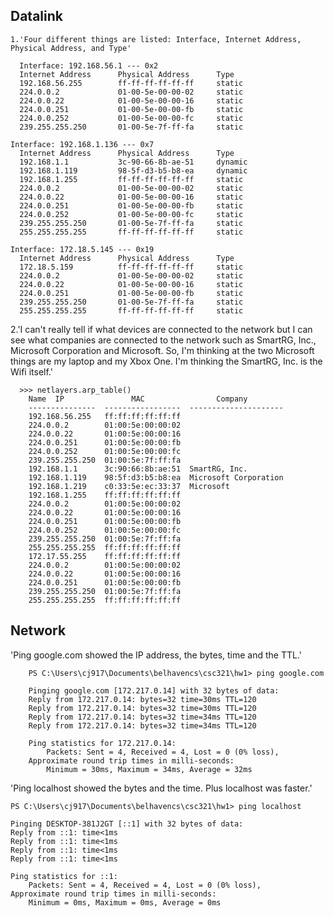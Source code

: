 ## Datalink
    1.'Four different things are listed: Interface, Internet Address, 
    Physical Address, and Type'
```
  Interface: 192.168.56.1 --- 0x2
  Internet Address      Physical Address      Type
  192.168.56.255        ff-ff-ff-ff-ff-ff     static
  224.0.0.2             01-00-5e-00-00-02     static
  224.0.0.22            01-00-5e-00-00-16     static
  224.0.0.251           01-00-5e-00-00-fb     static
  224.0.0.252           01-00-5e-00-00-fc     static
  239.255.255.250       01-00-5e-7f-ff-fa     static

Interface: 192.168.1.136 --- 0x7
  Internet Address      Physical Address      Type
  192.168.1.1           3c-90-66-8b-ae-51     dynamic
  192.168.1.119         98-5f-d3-b5-b8-ea     dynamic
  192.168.1.255         ff-ff-ff-ff-ff-ff     static
  224.0.0.2             01-00-5e-00-00-02     static
  224.0.0.22            01-00-5e-00-00-16     static
  224.0.0.251           01-00-5e-00-00-fb     static
  224.0.0.252           01-00-5e-00-00-fc     static
  239.255.255.250       01-00-5e-7f-ff-fa     static
  255.255.255.255       ff-ff-ff-ff-ff-ff     static

Interface: 172.18.5.145 --- 0x19
  Internet Address      Physical Address      Type
  172.18.5.159          ff-ff-ff-ff-ff-ff     static
  224.0.0.2             01-00-5e-00-00-02     static
  224.0.0.22            01-00-5e-00-00-16     static
  224.0.0.251           01-00-5e-00-00-fb     static
  239.255.255.250       01-00-5e-7f-ff-fa     static
  255.255.255.255       ff-ff-ff-ff-ff-ff     static
``` 

  2.'I can't really tell if what devices are connected to the network but I can see what companies are connected to the network such as SmartRG, Inc., Microsoft Corporation and Microsoft. So, I'm thinking at the two Microsoft things are my laptop and my Xbox One. I'm thinking the SmartRG, Inc. is the Wifi itself.'
```
  >>> netlayers.arp_table()
    Name  IP               MAC                Company
    ---------------  -----------------  ---------------------
    192.168.56.255   ff:ff:ff:ff:ff:ff
    224.0.0.2        01:00:5e:00:00:02
    224.0.0.22       01:00:5e:00:00:16
    224.0.0.251      01:00:5e:00:00:fb
    224.0.0.252      01:00:5e:00:00:fc
    239.255.255.250  01:00:5e:7f:ff:fa
    192.168.1.1      3c:90:66:8b:ae:51  SmartRG, Inc.
    192.168.1.119    98:5f:d3:b5:b8:ea  Microsoft Corporation
    192.168.1.219    c0:33:5e:ec:33:37  Microsoft
    192.168.1.255    ff:ff:ff:ff:ff:ff
    224.0.0.2        01:00:5e:00:00:02
    224.0.0.22       01:00:5e:00:00:16
    224.0.0.251      01:00:5e:00:00:fb
    224.0.0.252      01:00:5e:00:00:fc
    239.255.255.250  01:00:5e:7f:ff:fa
    255.255.255.255  ff:ff:ff:ff:ff:ff
    172.17.55.255    ff:ff:ff:ff:ff:ff
    224.0.0.2        01:00:5e:00:00:02
    224.0.0.22       01:00:5e:00:00:16
    224.0.0.251      01:00:5e:00:00:fb
    239.255.255.250  01:00:5e:7f:ff:fa
    255.255.255.255  ff:ff:ff:ff:ff:ff
```

## Network

'Ping google.com showed the IP address, the bytes, time and the TTL.'
```
    PS C:\Users\cj917\Documents\belhavencs\csc321\hw1> ping google.com

    Pinging google.com [172.217.0.14] with 32 bytes of data:
    Reply from 172.217.0.14: bytes=32 time=30ms TTL=120
    Reply from 172.217.0.14: bytes=32 time=30ms TTL=120
    Reply from 172.217.0.14: bytes=32 time=34ms TTL=120
    Reply from 172.217.0.14: bytes=32 time=34ms TTL=120

    Ping statistics for 172.217.0.14:
        Packets: Sent = 4, Received = 4, Lost = 0 (0% loss),
    Approximate round trip times in milli-seconds:
        Minimum = 30ms, Maximum = 34ms, Average = 32ms
```

'Ping localhost showed the bytes and the time. Plus localhost was faster.'
```
PS C:\Users\cj917\Documents\belhavencs\csc321\hw1> ping localhost

Pinging DESKTOP-381J2GT [::1] with 32 bytes of data:
Reply from ::1: time<1ms
Reply from ::1: time<1ms
Reply from ::1: time<1ms
Reply from ::1: time<1ms

Ping statistics for ::1:
    Packets: Sent = 4, Received = 4, Lost = 0 (0% loss),
Approximate round trip times in milli-seconds:
    Minimum = 0ms, Maximum = 0ms, Average = 0ms
```